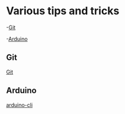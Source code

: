 # Various tips and tricks

-[Git](#git)

-[Arduino](#arduino)


## Git
[Git](git.md)

## Arduino
[arduino-cli](arduino_cli.md)
